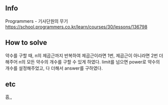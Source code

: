 ## Info
Programmers - 기사단원의 무기 https://school.programmers.co.kr/learn/courses/30/lessons/136798

## How to solve
약수를 구할 때, n의 제곱근까지 반복하여 제곱근이라면 1번, 제곱근이 아니라면 2번 더해주어 n의 모든 약수의 개수를 구할 수 있게 하였다. limit를 넘으면 power로 약수의 개수를 설정해주었고, 다 더해서 answer를 구하였다.

## etc
흠,,